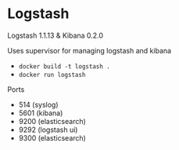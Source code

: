 # Logstash

Logstash 1.1.13 & Kibana 0.2.0

Uses supervisor for managing logstash and kibana

* `docker build -t logstash .`
* `docker run logstash`

Ports

* 514 (syslog)
* 5601 (kibana)
* 9200 (elasticsearch)
* 9292 (logstash ui)
* 9300 (elasticsearch)
